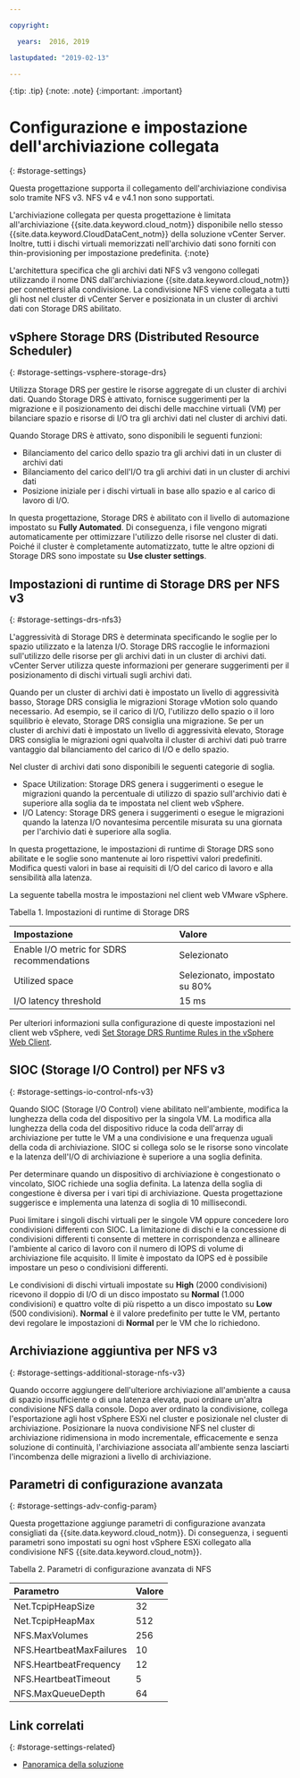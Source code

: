 ```yaml
---

copyright:

  years:  2016, 2019

lastupdated: "2019-02-13"

---
```


{:tip: .tip}
{:note: .note}
{:important: .important}

# Configurazione e impostazione dell'archiviazione collegata
{: #storage-settings}

Questa progettazione supporta il collegamento dell'archiviazione condivisa solo tramite NFS v3. NFS v4 e v4.1 non sono supportati.

L'archiviazione collegata per questa progettazione è limitata all'archiviazione {{site.data.keyword.cloud_notm}} disponibile nello stesso {{site.data.keyword.CloudDataCent_notm}} della soluzione vCenter Server. Inoltre, tutti i dischi virtuali memorizzati nell'archivio dati sono forniti con thin-provisioning per impostazione predefinita.
{:note}

L'architettura specifica che gli archivi dati NFS v3 vengono collegati utilizzando il nome DNS dall'archiviazione {{site.data.keyword.cloud_notm}} per connettersi alla condivisione. La condivisione NFS viene collegata a tutti gli host nel cluster di vCenter Server e posizionata in un cluster di archivi dati con Storage DRS abilitato.

## vSphere Storage DRS (Distributed Resource Scheduler)
{: #storage-settings-vsphere-storage-drs}

Utilizza Storage DRS per gestire le risorse aggregate di un cluster di archivi dati. Quando Storage DRS è attivato, fornisce suggerimenti per la migrazione e il posizionamento dei dischi delle macchine virtuali (VM) per bilanciare spazio e risorse di I/O tra gli archivi dati nel cluster di archivi dati.

Quando Storage DRS è attivato, sono disponibili le seguenti funzioni:
* Bilanciamento del carico dello spazio tra gli archivi dati in un cluster di archivi dati
* Bilanciamento del carico dell'I/O tra gli archivi dati in un cluster di archivi dati
* Posizione iniziale per i dischi virtuali in base allo spazio e al carico di lavoro di I/O.

In questa progettazione, Storage DRS è abilitato con il livello di automazione impostato su **Fully Automated**. Di conseguenza, i file vengono migrati automaticamente per ottimizzare l'utilizzo delle risorse nel cluster di dati. Poiché il cluster è completamente automatizzato, tutte le altre opzioni di Storage DRS sono impostate su **Use cluster settings**.

## Impostazioni di runtime di Storage DRS per NFS v3
{: #storage-settings-drs-nfs3}

L'aggressività di Storage DRS è determinata specificando le soglie per lo spazio utilizzato e la latenza I/O. Storage DRS raccoglie le informazioni sull'utilizzo delle risorse per gli archivi dati in un cluster di archivi dati. vCenter Server utilizza queste informazioni per generare suggerimenti per il posizionamento di dischi virtuali sugli archivi dati.

Quando per un cluster di archivi dati è impostato un livello di aggressività basso, Storage DRS consiglia le migrazioni Storage vMotion solo quando necessario. Ad esempio, se il carico di I/O, l'utilizzo dello spazio o il loro squilibrio è elevato, Storage DRS consiglia una migrazione. Se per un cluster di archivi dati è impostato un livello di aggressività elevato, Storage DRS consiglia le migrazioni ogni qualvolta il cluster di archivi dati può trarre vantaggio dal bilanciamento del carico di I/O e dello spazio.

Nel cluster di archivi dati sono disponibili le seguenti categorie di soglia.

* Space Utilization: Storage DRS genera i suggerimenti o esegue le migrazioni quando la percentuale di utilizzo di spazio sull'archivio dati è superiore alla soglia da te impostata nel client web vSphere.
* I/O Latency: Storage DRS genera i suggerimenti o esegue le migrazioni quando la latenza I/O novantesima percentile misurata su una giornata per l'archivio dati è superiore alla soglia.

In questa progettazione, le impostazioni di runtime di Storage DRS sono abilitate e le soglie sono mantenute ai loro rispettivi valori predefiniti. Modifica questi valori in base ai requisiti di I/O del carico di lavoro e alla sensibilità alla latenza.

La seguente tabella mostra le impostazioni nel client web VMware vSphere.

Tabella 1. Impostazioni di runtime di Storage DRS

| Impostazione       | Valore  |
|:--------------- |:------ |
| Enable I/O metric for SDRS recommendations | Selezionato |
| Utilized space | Selezionato, impostato su 80% |
| I/O latency threshold | 15 ms |

Per ulteriori informazioni sulla configurazione di queste impostazioni nel client web vSphere, vedi
[Set Storage DRS Runtime Rules in the vSphere Web Client](https://docs.vmware.com/en/VMware-vSphere/5.5/com.vmware.vsphere.resmgmt.doc/GUID-AD2D13CE-539B-48C3-BBC9-E55A834874F0.html).

## SIOC (Storage I/O Control) per NFS v3
{: #storage-settings-io-control-nfs-v3}

Quando SIOC (Storage I/O Control) viene abilitato nell'ambiente, modifica la lunghezza della coda del dispositivo per la singola VM. La modifica alla lunghezza della coda del dispositivo riduce la coda dell'array di archiviazione per tutte le VM a una condivisione e una frequenza uguali della coda di archiviazione. SIOC si collega solo se le risorse sono vincolate e la latenza dell'I/O di archiviazione è superiore a una soglia definita.

Per determinare quando un dispositivo di archiviazione è congestionato o vincolato, SIOC richiede una soglia definita. La latenza della soglia di congestione è diversa per i vari tipi di archiviazione. Questa progettazione suggerisce e implementa una latenza di soglia di 10 millisecondi.

Puoi limitare i singoli dischi virtuali per le singole VM oppure concedere loro condivisioni differenti con SIOC. La limitazione di dischi e la concessione di condivisioni differenti ti consente di mettere in corrispondenza e allineare l'ambiente al carico di lavoro con il numero di IOPS di volume di archiviazione file acquisito. Il limite è impostato da IOPS ed è possibile impostare un peso o condivisioni differenti.

Le condivisioni di dischi virtuali impostate su **High** (2000 condivisioni) ricevono il doppio di I/O di un disco impostato su **Normal** (1.000 condivisioni) e quattro volte di più rispetto a un disco impostato su **Low** (500 condivisioni). **Normal** è il valore predefinito per tutte le VM, pertanto devi regolare le impostazioni di **Normal** per le VM che lo richiedono.

## Archiviazione aggiuntiva per NFS v3
{: #storage-settings-additional-storage-nfs-v3}

Quando occorre aggiungere dell'ulteriore archiviazione all'ambiente a causa di spazio insufficiente o di una latenza elevata, puoi ordinare un'altra condivisione NFS dalla console. Dopo aver ordinato la condivisione, collega l'esportazione agli host vSphere ESXi nel cluster e posizionale nel cluster di archiviazione. Posizionare la nuova condivisione NFS nel cluster di archiviazione ridimensiona in modo incrementale, efficacemente e senza soluzione di continuità, l'archiviazione associata all'ambiente senza lasciarti l'incombenza delle migrazioni a livello di archiviazione.

## Parametri di configurazione avanzata
{: #storage-settings-adv-config-param}

Questa progettazione aggiunge parametri di configurazione avanzata consigliati da {{site.data.keyword.cloud_notm}}. Di conseguenza, i seguenti parametri sono impostati su ogni host vSphere ESXi collegato alla condivisione NFS {{site.data.keyword.cloud_notm}}.

Tabella 2. Parametri di configurazione avanzata di NFS

| Parametro       | Valore  |
|:--------------- |:------ |
| Net.TcpipHeapSize | 32 |
| Net.TcpipHeapMax | 512 |
| NFS.MaxVolumes | 256 |
| NFS.HeartbeatMaxFailures | 10 |
| NFS.HeartbeatFrequency  | 12 |
| NFS.HeartbeatTimeout | 5 |
| NFS.MaxQueueDepth | 64 |

## Link correlati
{: #storage-settings-related}

* [Panoramica della soluzione](/docs/services/vmwaresolutions/archiref/solution?topic=vmware-solutions-solution_overview)

